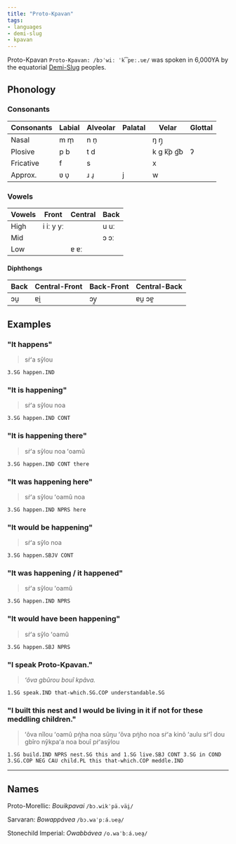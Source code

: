 ```yaml
---
title: "Proto-Kpavan"
tags:
- languages
- demi-slug
- kpavan
---
```

Proto-Kpavan `Proto-Kpavan: /bɔˈwiː ˈk͡pɐː.ʋɐ/` was spoken in 6,000YA by the equatorial [Demi-Slug](fauna/demi-slugs/demi-slugs.md) peoples.

## Phonology
### Consonants
Consonants|Labial  |Alveolar|Palatal|Velar       |Glottal
----------|--------|--------|-------|------------|-------
Nasal     |m m̩     |n n̩     |       |ŋ ŋ̩         |
Plosive   |p b     |t d     |       |k g k͡p g͡b   |ʔ
Fricative |f       |s       |       |x           |
Approx.   |ʋ ʋ̩     |ɹ ɹ̩     |j      |w           |

### Vowels
Vowels|Front    |Central|Back
------|---------|-------|----
High  |i iː y yː|       |u uː
Mid   |         |       |ɔ ɔː
Low   |         |ɐ ɐː   |

#### Diphthongs
Back|Central-Front|Back-Front|Central-Back
----|-------------|----------|------------
ɔu̯  |ɐi̯           |ɔy̯        |ɐu̯ ɔɐ̯

## Examples
### "It happens"
> sṙʻa sŷlou

`3.SG happen.IND`

### "It is happening"
> sṙʻa sŷlou noa

`3.SG happen.IND CONT`

### "It is happening there"
> sṙʻa sŷlou noa ʻoamû

`3.SG happen.IND CONT there`

### "It was happening here"
> sṙʻa sŷlou ʻoamû noa

`3.SG happen.IND NPRS here`

### "It would be happening"
> sṙʻa sŷlo noa

`3.SG happen.SBJV CONT`

### "It was happening / it happened"
> sṙʻa sŷlou ʻoamû

`3.SG happen.IND NPRS`

### "It would have been happening"
> sṙʻa sŷlo ʻoamû

`3.SG happen.SBJ NPRS`

### "I speak Proto-Kpavan."
> *ʻôva gbûrou bouî kpâva.*

`1.SG speak.IND that-which.SG.COP understandable.SG`

### "I built this nest and I would be living in it if not for these meddling children."
> ʻôva nîlou ʻoamû pŋ̇ha noa sûŋu ʻôva pŋ̇ho noa sṙʻa kinô ʻaulu sṙʻî dou gbîro nŷkpaʻa noa bouî pṙʻasŷlou

`1.SG build.IND NPRS nest.SG this and 1.SG live.SBJ CONT 3.SG in COND 3.SG.COP NEG CAU child.PL this that-which.COP meddle.IND`

---
## Names
Proto-Morellic: *Bouikpavai* `/bɔ.wikˈpä.väi̯/`

Sarvaran: *Bowappávea* `/bɔ.waˈpːá.ʋea̯/`

Stonechild Imperial: *Owabbávea* `/o.waˈbːá.ʋea̯/`
